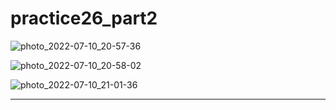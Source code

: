 # practice26_part2

![photo_2022-07-10_20-57-36](https://user-images.githubusercontent.com/108235776/178153567-9455e202-afec-4529-8d4f-478c3fc54a6f.jpg)


![photo_2022-07-10_20-58-02](https://user-images.githubusercontent.com/108235776/178153581-b8cd4988-ae1a-4258-8648-04973e5e62f3.jpg)


![photo_2022-07-10_21-01-36](https://user-images.githubusercontent.com/108235776/178153586-4865c289-2aaf-4b82-b86f-daaca81d54e5.jpg)

---
